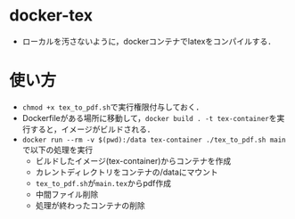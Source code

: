 # docker-tex

- ローカルを汚さないように，dockerコンテナでlatexをコンパイルする．
# 使い方
- `chmod +x tex_to_pdf.sh`で実行権限付与しておく．
- Dockerfileがある場所に移動して，`docker build . -t tex-container`を実行すると，イメージがビルドされる．
- `docker run --rm -v $(pwd):/data tex-container ./tex_to_pdf.sh main`で以下の処理を実行
  - ビルドしたイメージ(tex-container)からコンテナを作成
  - カレントディレクトリをコンテナの/dataにマウント
  - `tex_to_pdf.sh`が`main.tex`からpdf作成
  - 中間ファイル削除
  - 処理が終わったコンテナの削除
